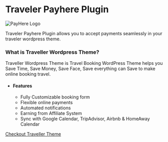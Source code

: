 # Traveler Payhere Plugin

![PayHere Logo](https://www.payhere.lk/downloads/images/payhere_short_banner.png)

Traveler Payhere Plugin allows you to accept payments seamlessly in your traveler wordpress theme.

### What is Traveller Wordpress Theme?

Traveller Wordpress Theme is Travel Booking WordPress Theme helps you Save Time, Save Money, Save Face, Save everything can Save to make online booking travel.
- #### Features
  - Fully Customizable booking form
  - Flexible online payments
  - Automated notifications
  - Earning from Affiliate System
  - Sync with Google Calendar, TripAdvisor, Airbnb & HomeAway Calendar

[Checkout Traveller Theme](https://travelerwp.com)


